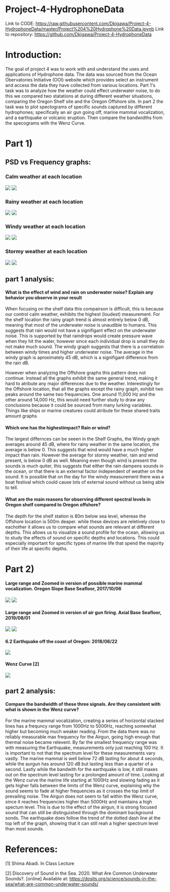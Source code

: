 # Project-4-HydrophoneData
Link to CODE: https://raw.githubusercontent.com/Dkigawa/Project-4-HydrophoneData/master/Project%204%20Hydrophone%20Data.ipynb
Link to repository: https://github.com/Dkigawa/Project-4-HydrophoneData

# Introduction:
The goal of project 4 was to work with and understand the uses and applications of Hydrophone data. The data was sourced from the Ocean Obervatories Initiative (OOI) website which provides select an instrument and access the data they have collected from various locations. Part 1's task was to analyze how the weather could effect underwater noise, to do this we compared two statations at during different weather situations, comparing the Oregon Shelf site and the Oregon Offshore site. In part 2 the task was to plot spectograms of specific sounds captured by different hydrophones; specifically an air gun going off, marine mammal vocalization, and a earthquake or volcanic eruption. Then compare the bandwidths from the specograms with the Wenz Curve. 

# Part 1)

## PSD vs Frequency graphs:


### Calm weather at each location
![](https://github.com/Dkigawa/Project-4-HydrophoneData/blob/master/Shelf%20Calm%20Weather%20PSD.png)
![](https://github.com/Dkigawa/Project-4-HydrophoneData/blob/master/Offshore%20Calm%20PSD.png)

### Rainy weather at each location
![](https://github.com/Dkigawa/Project-4-HydrophoneData/blob/master/Shelf%20Rainy%20PSD.png)
![](https://github.com/Dkigawa/Project-4-HydrophoneData/blob/master/Offshore%20Rainy%20PSD.png)

### Windy weather at each location
![](https://github.com/Dkigawa/Project-4-HydrophoneData/blob/master/Shelf%20Windy%20PSD.png)
![](https://github.com/Dkigawa/Project-4-HydrophoneData/blob/master/Offshore%20Windy%20PSD.png)

### Stormy weather at each location
![](https://github.com/Dkigawa/Project-4-HydrophoneData/blob/master/Shelf%20Stormy%20PSD.png)
![](https://github.com/Dkigawa/Project-4-HydrophoneData/blob/master/Offshore%20Stormy%20PSD.png)

## part 1 analysis:
#### What is the effect of wind and rain on underwater noise? Explain any behavior you observe in your result
When focusing on the shelf data this compairson is difficult, this is because our control calm weather, exhibits the highest (loudest) measurement. For the shelf location the rainy graph trend is almost entirely below 0 dB, meaning that most of the underwater noise is unaudible to humans. This suggests that rain would not have a signifigant effect on the underwater noise. This is supported by that raindrops would create pressure wave when they hit the water, however since each individual drop is small they do not make much sound. The windy graph suggests that there is a correlation between windy times and higher underwater noise. The average in the windy graph is aproximately 45 dB, which is a signifigant difference from the rain dB. 

However when analyzing the Offshore graphs this pattern does not continue. Instead all the graphs exhibit the same general trend, making it hard to atribute any major differences due to the weather. Interestingly for the Offshore location, that all the graphs except the rainy graph, exhibit two peaks around the same two frequencies. One around 11,000 Hz and the other around 14,000 Hz, this would need further study to draw any conclusions because it could be sourced from many lurking variables. Things like ships or marine creatures could atribute for these shared traits amount graphs

#### Which one has the highestimpact? Rain or wind?
The largest differnces can be seeen in the Shelf Graphs, the Windy graph averages around 45 dB, where for rainy weather in the same location, the average is below 0. This suggests that wind would have a much higher impact than rain. However the average for stormy weather, rain and wind present, is below 0 dB as well. Meaning even though wind is present the sounds is much quiter, this suggests that either the rain dampens sounds in the ocean, or that there is an external factor independent of weather on the sound. It is possible that on the day for the windy measurement there was a boat festival which could cause lots of external sound without us being able to tell. 


#### What are the main reasons for observing different spectral levels in Oregon shelf compared to Oregon offshore? 
The depth for the shelf station is 80m below sea level, whereas the Offshore location is 500m deaper. while these devices are reletively close to eachother it allows us to compare what sounds are relevant at different depths. This allows us to visualize a sound profile for the ocean, allowing us to study the effects of sound on specific depths and locations. This could especially important for specific types of marine life that spend the majority of their life at specific depths. 

# Part 2)

#### Large range and Zoomed in version of possible marine mammal vocalization. Oregon Slope Base Seafloor, 2017/10/06
![](https://github.com/Dkigawa/Project-4-HydrophoneData/blob/master/MMSpectogram%20Big.png)
![](https://github.com/Dkigawa/Project-4-HydrophoneData/blob/master/MMSpectogram%20Zoomed.png)

#### Large range and Zoomed in version of air gun firing. Axial Base Seafloor, 2019/08/01  
![](https://github.com/Dkigawa/Project-4-HydrophoneData/blob/master/Airgun%20Spectogram%20Big.png)
![](https://github.com/Dkigawa/Project-4-HydrophoneData/blob/master/Airgun%20Spectogram%20Zoomed.png)

#### 6.2 Earthquake off the coast of Oregon: 2018/08/22
![](https://github.com/Dkigawa/Project-4-HydrophoneData/blob/master/Earthquake%20Spectogram.png)

#### Wenz Curve [2]
![](https://github.com/Dkigawa/Project-4-HydrophoneData/blob/master/Wenz%20Curve.png)

## part 2 analysis:
#### Compare the bandwidth of these three signals. Are they consistent with what is shown in the Wenz curve?
For the marine mammal vocalization, creating a series of horizontal stacked lines has a frequncy range from 1000Hz to 5000Hz, reaching somewhat higher but becoming much weaker reading. From the data there was no reliably measurable max frequency for the Airgun, going high enough that thermal noise became relevent. By far the smallest frequency range was with measuring the Earthquake, measurements only just reaching 100 Hz. It is important to not that the spectrum level for these measurements vary vastly. The marine mammal is well below 72 dB lasting for about 4 seconds, while the aurgun has around 120 dB but lasting less than a quarter of a second. Lastly while the bandwith for the earthquake is low, it still maxes out on the spectrum level lasting for a prolonged amount of time. 
Looking at the Wenz curve the marine life starting at 1000Hz and slowing fading as it gets higher falls between the limits of the Wenz curve, explaining why the sound seems to fade at higher frequencies as it crosses the top limit of prevailing noise. The Airgun does not seem to fall within the Wenz curve, since it reaches frequencies higher than 5000Hz and maintains a high spectum level. This is due to the effect of the airgun, it is strong focused sound that can still be distinguished through the dominant background sonds. The earthquake does follow the trend of the dotted dash line at the top left of the graph, showing that it can still reah a higher spectrum level than most sounds. 

# References:
[1] Shima Abadi. In Class Lecture

[2] Discovery of Sound in the Sea. 2020. What Are Common Underwater Sounds?. [online] Available at: https://dosits.org/science/sounds-in-the-sea/what-are-common-underwater-sounds/

